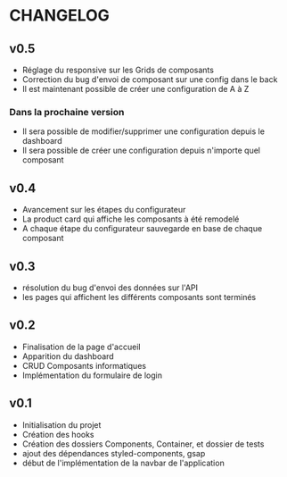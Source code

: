 # CHANGELOG

## v0.5

- Réglage du responsive sur les Grids de composants
- Correction du bug d'envoi de composant sur une config dans le back
- Il est maintenant possible de créer une configuration de A à Z

### Dans la prochaine version

- Il sera possible de modifier/supprimer une configuration depuis le dashboard
- Il sera possible de créer une configuration depuis n'importe quel composant

## v0.4

- Avancement sur les étapes du configurateur
- La product card qui affiche les composants à été remodelé
- A chaque étape du configurateur sauvegarde en base de chaque composant

## v0.3

- résolution du bug d'envoi des données sur l'API
- les pages qui affichent les différents composants sont terminés

## v0.2

- Finalisation de la page d'accueil
- Apparition du dashboard
- CRUD Composants informatiques
- Implémentation du formulaire de login

## v0.1

- Initialisation du projet
- Création des hooks
- Création des dossiers Components, Container, et dossier de tests
- ajout des dépendances styled-components, gsap
- début de l'implémentation de la navbar de l'application

